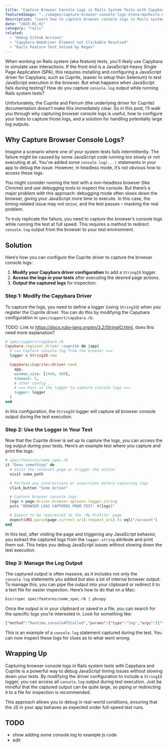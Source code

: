 ```yaml
---
title: "Capture Browser Console Logs in Rails System Tests with Capybara and Cuprite"
featuredImage: "../images/capture-browser-console-logs-elena-mozhvilo-AI17tJHgIJ8-unsplash.jpg"
description: "Learn how to capture browser console logs in Rails system tests using Capybara and Cuprite, and debug JavaScript issues without slowing down test execution."
date: "2025-01-01"
category: "rails"
related:
  - "Debug Github Actions"
  - "Capybara Webdriver Element not Clickable Resolved"
  - "Rails Feature Test Solved by Regex"
---
```


When working on Rails system (aka feature) tests, you'll likely use Capybara to simulate user interactions. If the front end is a JavaScript-heavy Single Page Application (SPA), this requires installing and configuring a JavaScript driver for Capybara, such as Cuprite, (easier to setup than Selenium) to test JavaScript execution in the browser. But what happens when JavaScript fails during testing? How do you capture `console.log` output while running Rails system tests?

Unfortunately, the Cuprite and Ferrum (the underlying driver for Cuprite) documentation doesn’t make this immediately clear. So in this post, I’ll walk you through why capturing browser console logs is useful, how to configure your tests to capture those logs, and a solution for handling potentially large log outputs.

## Why Capture Browser Console Logs?

Imagine a scenario where one of your system tests fails intermittently. The failure might be caused by some JavaScript code running too slowly or not executing at all. You’ve added some `console.log(...)` statements in your app to debug the issue. However, in headless mode, it’s not obvious how to access these logs.

You might consider running the test with a non-headless browser (like Chrome) and use debugging tools to inspect the console. But there’s a major problem with this approach: debugging mode often slows down the browser, giving your JavaScript more time to execute. In this case, the timing-related issue may not occur, and the test passes – masking the real problem.

To truly replicate the failure, you need to capture the browser’s console logs while running the test at full speed. This requires a method to redirect `console.log` output from the browser to your test environment.

## Solution

Here’s how you can configure the Cuprite driver to capture the browser console logs:

1. **Modify your Capybara driver configuration** to add a `StringIO` logger.
2. **Access the logs in your tests** after executing the desired page actions.
3. **Output the captured logs** for inspection.

### Step 1: Modify the Capybara Driver

To capture the logs, you need to define a logger (using `StringIO`) when you register the Cuprite driver. You can do this by modifying the Capybara configuration in `spec/support/capybara.rb`.

TODO: Link to https://docs.ruby-lang.org/en/3.2/StringIO.html, does this need more explanation?

```ruby
# spec/support/capybara.rb
Capybara.register_driver :cuprite do |app|
  # === Capture console.log from the browser ===
  logger = StringIO.new

  Capybara::Cuprite::Driver.new(
    app,
    window_size: [1440, 900],
    timeout: 5,
    # other config ...
    # === Pass in the logger to capture console logs ===
    logger: logger
  )
end
```

In this configuration, the `StringIO` logger will capture all browser console output during the test execution.

### Step 2: Use the Logger in Your Test

Now that the Cuprite driver is set up to capture the logs, you can access the log output during your tests. Here’s an example test where you capture and print the logs:

```ruby
# spec/features/some_spec.rb
it "Does something" do
  # Visit the relevant page or trigger the action
  visit some_path

  # Perform any interactions or assertions before capturing logs
  click_button "Some Action"

  # Capture browser console logs
  logs = page.driver.browser.options.logger.string
  puts "BROWSER LOGS CAPTURED FROM TEST: #{logs}"

  # Expect to be redirected to the 'My Profile' page
  expect(URI.parse(page.current_url).request_uri).to eql("/account")
end
```

In this test, after visiting the page and triggering any JavaScript behavior, you extract the captured logs from the `logger.string` attribute and print them out. This helps you debug JavaScript issues without slowing down the test execution.

### Step 3: Manage the Log Output

The captured output is often massive, as it includes not only the `console.log` statements you added but also a lot of internal browser output. To manage this, you can pipe the output into your clipboard or redirect it to a text file for easier inspection. Here’s how to do that on a Mac:

```bash
bin/rspec spec/features/some_spec.rb | pbcopy
```

Once the output is in your clipboard or saved in a file, you can search for the specific logs you’re interested in. Look for something like:

```json
{"method":"Runtime.consoleAPICalled","params":{"type":"log","args":[{"type":"string","value":"==== ROUTER NAVIGATE FINISHED: , url: http://localhost:9898/"}]
```

This is an example of a `console.log` statement captured during the test. You can now inspect these logs for clues as to what went wrong.

## Wrapping Up

Capturing browser console logs in Rails system tests with Capybara and Cuprite is a powerful way to debug JavaScript timing issues without slowing down your tests. By modifying the driver configuration to include a `StringIO` logger, you can access all `console.log` output during test execution. Just be mindful that the captured output can be quite large, so piping or redirecting it to a file for inspection is recommended.

This approach allows you to debug in real-world conditions, ensuring that the JS in your app behaves as expected under full-speed test runs.

## TODO

* show adding some console.log to example js code
* edit
